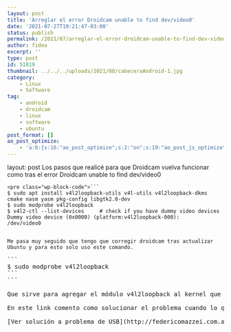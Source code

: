 ```yaml
---
layout: post
title: 'Arreglar el error Droidcam unable to find dev/video0'
date: '2021-07-27T19:21:47-03:00'
status: publish
permalink: /2021/07/arreglar-el-error-droidcam-unable-to-find-dev-video0.html
author: fideo
excerpt: ''
type: post
id: 51819
thumbnail: ../../../uploads/2021/08/cabeceraAndroid-1.jpg
category:
    - Linux
    - Software
tag:
    - android
    - droidcam
    - linux
    - software
    - ubuntu
post_format: []
ao_post_optimize:
    - 'a:6:{s:16:"ao_post_optimize";s:2:"on";s:19:"ao_post_js_optimize";s:2:"on";s:20:"ao_post_css_optimize";s:2:"on";s:12:"ao_post_ccss";s:2:"on";s:16:"ao_post_lazyload";s:2:"on";s:15:"ao_post_preload";s:0:"";}'
---
```

layout: post
Los pasos que realicé para que Droidcam vuelva funcionar como tras el error Droidcam unable to find dev/video0

```
<pre class="wp-block-code">```
$ sudo apt install v4l2loopback-utils v4l-utils v4l2loopback-dkms cmake nasm yasm pkg-config libgtk2.0-dev
$ sudo modprobe v4l2loopback
$ v4l2-ctl --list-devices     # check if you have dummy video devices
Dummy video device (0x0000) (platform:v4l2loopback-000):
/dev/video0
```
```

Me pasa muy seguido que tengo que corregir droidcam tras actualizar Ubuntu y para esto solo uso este comando.

```
<pre class="wp-block-code">```
$ sudo modprobe v4l2loopback
```
```

Que sirve para agregar el módulo v4l2loopback al kernel que se acabamos de actualizar.

En este link comento como solucionar el problema cuando lo querés conectar por USB y no te reconoce linux tu dispositivo movil a través de una conexión USB.

[Ver solución a problema de USB](http://federicomazzei.com.ar/blog/linux-no-reconoce-tu-android-por-conexion-usb-para-usar-droidcam/)